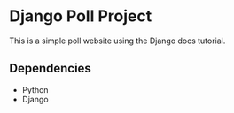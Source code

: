 # Django Poll Project

This is a simple poll website using the Django docs tutorial. 

## Dependencies
- Python
- Django



